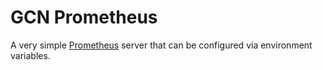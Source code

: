 # GCN Prometheus

A very simple [Prometheus](https://prometheus.io) server that can be configured via environment variables.
